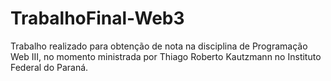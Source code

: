 # TrabalhoFinal-Web3
Trabalho realizado para obtenção de nota na disciplina de Programação Web III, no momento ministrada por Thiago Roberto Kautzmann no Instituto Federal do Paraná.
